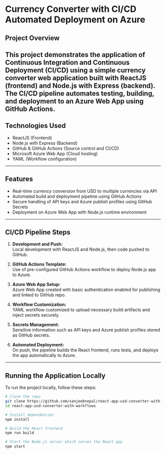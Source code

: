 # Currency Converter with CI/CD Automated Deployment on Azure

## Project Overview

This project demonstrates the application of Continuous Integration and Continuous Deployment (CI/CD) using a simple currency converter web application built with ReactJS (frontend) and Node.js with Express (backend). The CI/CD pipeline automates testing, building, and deployment to an Azure Web App using GitHub Actions.
---

## Technologies Used

- ReactJS (Frontend)
- Node.js with Express (Backend)
- GitHub & GitHub Actions (Source control and CI/CD)
- Microsoft Azure Web App (Cloud hosting)
- YAML (Workflow configuration)

---

## Features

- Real-time currency conversion from USD to multiple currencies via API
- Automated build and deployment pipeline using GitHub Actions
- Secure handling of API keys and Azure publish profiles using GitHub Secrets
- Deployment on Azure Web App with Node.js runtime environment

---

## CI/CD Pipeline Steps

1. **Development and Push:**  
   Local development with ReactJS and Node.js, then code pushed to GitHub.

2. **GitHub Actions Template:**  
   Use of pre-configured GitHub Actions workflow to deploy Node.js app to Azure.

3. **Azure Web App Setup:**  
   Azure Web App created with basic authentication enabled for publishing and linked to GitHub repo.

4. **Workflow Customization:**  
   YAML workflow customized to upload necessary build artifacts and inject secrets securely.

5. **Secrets Management:**  
   Sensitive information such as API keys and Azure publish profiles stored as GitHub secrets.

6. **Automated Deployment:**  
   On push, the pipeline builds the React frontend, runs tests, and deploys the app automatically to Azure.

---

## Running the Application Locally

To run the project locally, follow these steps:

```bash
# Clone the repo
git clone https://github.com/sanjeebnepal/react-app-usd-converter-with-workflows.git
cd react-app-usd-converter-with-workflows

# Install dependencies
npm install

# Build the React frontend
npm run build

# Start the Node.js server which serves the React app
npm start
